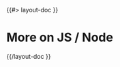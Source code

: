 <!--
/**
 * @name            More...
 * @namespace       doc.js
 * @type            Markdown
 * @platform        md
 * @status          stable
 * @menu            Documentation / JS - Node           /doc/js/more
 *
 * @since           2.0.0
 * @author    Olivier Bossel <olivier.bossel@gmail.com> (https://olivierbossel.com)
 */
-->

{{#> layout-doc }}

# More on JS / Node

{{/layout-doc }}
